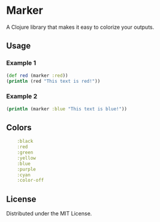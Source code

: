 # Marker
A Clojure library that makes it easy to colorize your outputs.

## Usage

### Example 1
```clj
(def red (marker :red))
(println (red "This text is red!"))
```

### Example 2
```clj
(println (marker :blue "This text is blue!"))
```

## Colors
```clj
    :black
    :red
    :green
    :yellow
    :blue
    :purple
    :cyan
    :color-off
```

## License
Distributed under the MIT License.
